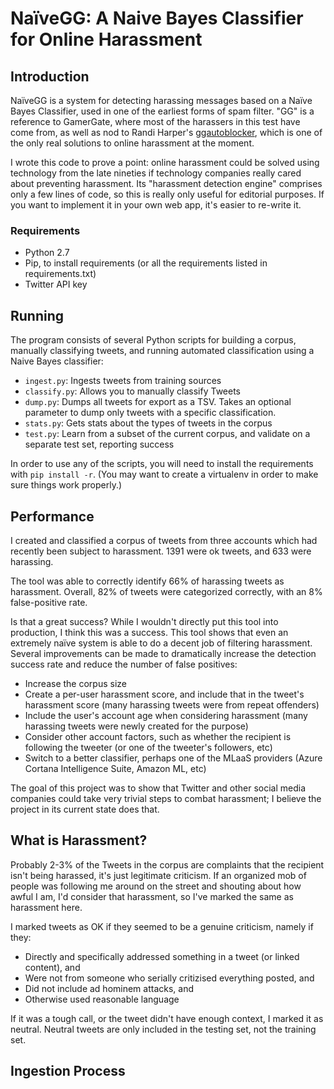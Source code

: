 # NaïveGG: A Naive Bayes Classifier for Online Harassment
## Introduction

NaïveGG is a system for detecting harassing messages based on a Naïve Bayes Classifier, used in one of the earliest
forms of spam filter. "GG" is a reference to GamerGate, where most of the harassers in this test have come from, as
well as nod to Randi Harper's [ggautoblocker](https://github.com/freebsdgirl/ggautoblocker), which is one of the only
real solutions to online harassment at the moment.

I wrote this code to prove a point: online harassment could be solved using technology from the late nineties if
technology companies really cared about preventing harassment. Its "harassment detection engine" comprises only a few
lines of code, so this is really only useful for editorial purposes. If you want to implement it in your own web app,
it's easier to re-write it.

### Requirements

- Python 2.7
- Pip, to install requirements (or all the requirements listed in requirements.txt)
- Twitter API key

## Running

The program consists of several Python scripts for building a corpus, manually classifying tweets, and running
automated classification using a Naive Bayes classifier:

- `ingest.py`: Ingests tweets from training sources
- `classify.py`: Allows you to manually classify Tweets
- `dump.py`: Dumps all tweets for export as a TSV. Takes an optional parameter to dump only tweets with a specific classification.
- `stats.py`: Gets stats about the types of tweets in the corpus
- `test.py`: Learn from a subset of the current corpus, and validate on a separate test set, reporting success

In order to use any of the scripts, you will need to install the requirements with `pip install -r`. (You may want to
create a virtualenv in order to make sure things work properly.)

## Performance

I created and classified a corpus of tweets from three accounts which had recently been subject to harassment. 1391
were ok tweets, and 633 were harassing.

The tool was able to correctly identify 66% of harassing tweets as harassment. Overall, 82% of tweets were categorized
correctly, with an 8% false-positive rate.

Is that a great success? While I wouldn't directly put this tool into production, I think this was a success. This tool
shows that even an extremely naïve system is able to do a decent job of filtering harassment. Several improvements can
be made to dramatically increase the detection success rate and reduce the number of false positives:

- Increase the corpus size
- Create a per-user harassment score, and include that in the tweet's harassment score (many harassing tweets were from repeat offenders)
- Include the user's account age when considering harassment (many harassing tweets were newly created for the purpose)
- Consider other account factors, such as whether the recipient is following the tweeter (or one of the tweeter's followers, etc)
- Switch to a better classifier, perhaps one of the MLaaS providers (Azure Cortana Intelligence Suite, Amazon ML, etc)

The goal of this project was to show that Twitter and other social media companies could take very trivial steps to
combat harassment; I believe the project in its current state does that.

## What is Harassment?

Probably 2-3% of the Tweets in the corpus are complaints that the recipient isn't being harassed, it's just legitimate
criticism. If an organized mob of people was following me around on the street and shouting about how awful I am, I'd
consider that harassment, so I've marked the same as harassment here.

I marked tweets as OK if they seemed to be a genuine criticism, namely if they:

- Directly and specifically addressed something in a tweet (or linked content), and
- Were not from someone who serially critizised everything posted, and
- Did not include ad hominem attacks, and
- Otherwise used reasonable language

If it was a tough call, or the tweet didn't have enough context, I marked it as neutral. Neutral tweets are only
included in the testing set, not the training set.

## Ingestion Process
